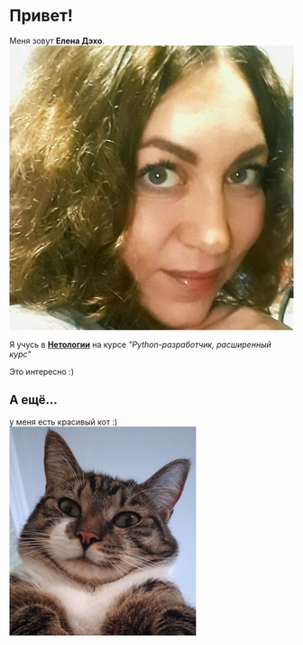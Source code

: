 # Привет!

Меня зовут **Елена Дэхо**. 
![Это я](image.png)

Я учусь в [**Нетологии**](netology.ru) на курсе _"Python-разработчик, расширенный курс"_

Это интересно :)

## А ещё...

 у меня есть красивый кот :)
![Это кот](image-1.png)